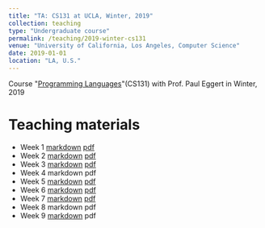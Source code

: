 ```yaml
---
title: "TA: CS131 at UCLA, Winter, 2019"
collection: teaching
type: "Undergraduate course"
permalink: /teaching/2019-winter-cs131
venue: "University of California, Los Angeles, Computer Science"
date: 2019-01-01
location: "LA, U.S."
---
```


Course "[Programming Languages](http://web.cs.ucla.edu/classes/winter19/cs131/)"(CS131) with Prof. Paul Eggert in Winter, 2019

Teaching materials
======
* Week 1 [markdown](http://wenhaoz.io/files/teaching/dis1.markdown) [pdf](http://wenhaoz.io/files/teaching/dis1.pdf)
* Week 2 [markdown](http://wenhaoz.io/files/teaching/dis2.markdown) [pdf](http://wenhaoz.io/files/teaching/dis2.pdf)
* Week 3 [markdown](http://wenhaoz.io/files/teaching/dis3.md) [pdf](http://wenhaoz.io/files/teaching/dis3.pdf)
* Week 4 markdown pdf
* Week 5 [markdown](http://wenhaoz.io/files/teaching/dis5.markdown) [pdf](http://wenhaoz.io/files/teaching/dis5.pdf)
* Week 6 [markdown](http://wenhaoz.io/files/teaching/dis6.markdown) [pdf](http://wenhaoz.io/files/teaching/dis6.pdf)
* Week 7 [markdown](http://wenhaoz.io/files/teaching/dis7.markdown) [pdf](http://wenhaoz.io/files/teaching/dis7.pdf)
* Week 8 markdown pdf
* Week 9 [markdown](http://wenhaoz.io/files/teaching/dis9.markdown) pdf